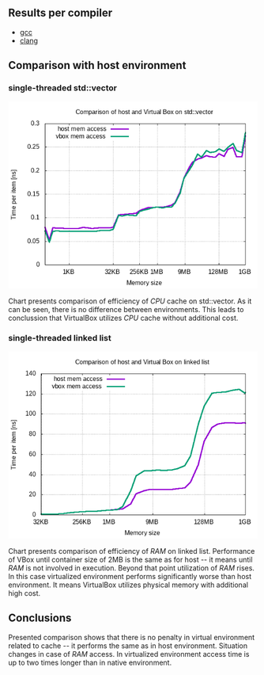 ## <a name="top"></a>Results per compiler

- [gcc](GCC.md#top)
- [clang](CLANG.md#top)



## <a name="comparison"></a>Comparison with host environment


### single-threaded std::vector 

![Environment comparison on std::vector](host_vector_comparison.png "Environment comparison on std::vector")

Chart presents comparison of efficiency of *CPU* cache on std::vector. As it can be seen, there is no difference between environments. This leads to conclussion that VirtualBox utilizes *CPU* cache without additional cost.


### single-threaded linked list

![Environment comparison on linked list](host_cllist_comparison.png "Environment comparison on linked list")

Chart presents comparison of efficiency of *RAM* on linked list. Performance of VBox until container size of 2MB is the same as for host -- it means until *RAM* is not involved in execution. Beyond that point utilization of *RAM* rises. In this case virtualized environment performs significantly worse than host environment. It means VirtualBox utilizes physical memory with additional high cost.



## Conclusions

Presented comparison shows that there is no penalty in virtual environment related to cache -- it performs the same as in host environment. Situation changes in case of *RAM* access. In virtualized environment access time is up to two times longer than in native environment.


